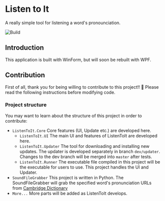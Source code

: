 # Listen to It
A really simple tool for listening a word's pronounciation.

![Build](https://github.com/ShingZhanho/ListenToIt/workflows/.NET%20Framework%20Build%20Actions/badge.svg)

## Introduction
This application is built with WinForm, but will soon be rebuilt with WPF.

## Contribution
First of all, thank you for being willing to contribute to this project!! :sparkling_heart:
Please read the following instructions before modifying code.

### Project structure
You may want to learn about the structure of this project in order to contribute:
- `ListenToIt.Core` Core features (UI, Update etc.) are developed here.
  - `ListenToIt.UI` The main UI and features of ListenToIt are developed here.
  - `ListenToIt.Updater` The tool for downloading and installing new updates. The updater is developed separately in branch `dev/updater`. Changes to the dev branch will be merged into `master` after tests.
  - `ListenToIt.Runner` The executable file compiled in this project will be the executable for users to use. This project handles the UI and Updater.
- `SoundFileGrabber` This project is written in Python. The SoundFileGrabber will grab the specified word's pronunciation URLs from [Cambridge Dictionary](dictionary.cambridge.org)
- `More...` More parts will be added as ListenToIt develops.
